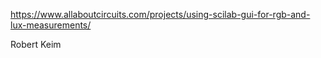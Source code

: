 https://www.allaboutcircuits.com/projects/using-scilab-gui-for-rgb-and-lux-measurements/

 Robert Keim 
